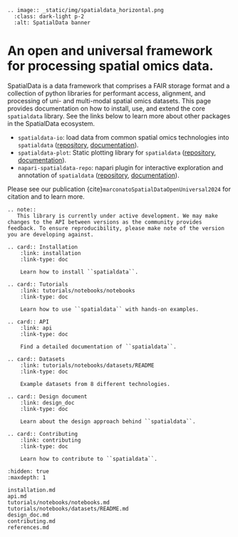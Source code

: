 ```{eval-rst}
.. image:: _static/img/spatialdata_horizontal.png
  :class: dark-light p-2
  :alt: SpatialData banner
```

# An open and universal framework for processing spatial omics data.

SpatialData is a data framework that comprises a FAIR storage format and a collection of python libraries for performant access, alignment, and processing of uni- and multi-modal spatial omics datasets. This page provides documentation on how to install, use, and extend the core `spatialdata` library. See the links below to learn more about other packages in the SpatialData ecosystem.

-   `spatialdata-io`: load data from common spatial omics technologies into `spatialdata` ([repository][spatialdata-io-repo], [documentation][spatialdata-io-docs]).
-   `spatialdata-plot`: Static plotting library for `spatialdata` ([repository][spatialdata-plot-repo], [documentation][spatialdata-plot-docs]).
-   `napari-spatialdata-repo`: napari plugin for interactive exploration and annotation of `spatialdata` ([repository][napari-spatialdata-repo], [documentation][napari-spatialdata-docs]).

Please see our publication {cite}`marconatoSpatialDataOpenUniversal2024` for citation and to learn more.

```{eval-rst}
.. note::
   This library is currently under active development. We may make changes to the API between versions as the community provides feedback. To ensure reproducibility, please make note of the version you are developing against.
```

```{eval-rst}
.. card:: Installation
    :link: installation
    :link-type: doc

    Learn how to install ``spatialdata``.

.. card:: Tutorials
    :link: tutorials/notebooks/notebooks
    :link-type: doc

    Learn how to use ``spatialdata`` with hands-on examples.

.. card:: API
    :link: api
    :link-type: doc

    Find a detailed documentation of ``spatialdata``.

.. card:: Datasets
    :link: tutorials/notebooks/datasets/README
    :link-type: doc

    Example datasets from 8 different technologies.

.. card:: Design document
    :link: design_doc
    :link-type: doc

    Learn about the design approach behind ``spatialdata``.

.. card:: Contributing
    :link: contributing
    :link-type: doc

    Learn how to contribute to ``spatialdata``.

```

```{toctree}
:hidden: true
:maxdepth: 1

installation.md
api.md
tutorials/notebooks/notebooks.md
tutorials/notebooks/datasets/README.md
design_doc.md
contributing.md
references.md
```

<!-- Links -->

[napari-spatialdata-repo]: https://github.com/scverse/napari-spatialdata
[spatialdata-io-repo]: https://github.com/scverse/spatialdata-io
[spatialdata-plot-repo]: https://github.com/scverse/spatialdata-plot
[napari-spatialdata-docs]: https://spatialdata.scverse.org/projects/napari/en/latest/notebooks/spatialdata.html
[spatialdata-io-docs]: https://spatialdata.scverse.org/projects/io/en/latest/
[spatialdata-plot-docs]: https://spatialdata.scverse.org/projects/plot/en/latest/api.html
